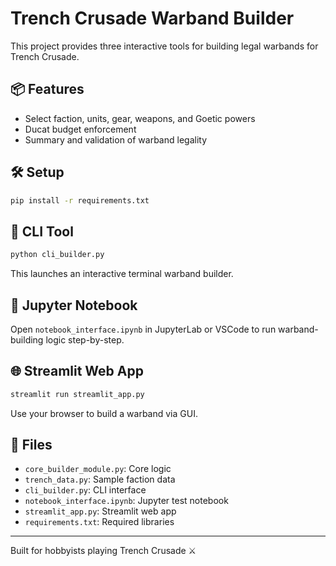 # Trench Crusade Warband Builder

This project provides three interactive tools for building legal warbands for Trench Crusade.

## 📦 Features

- Select faction, units, gear, weapons, and Goetic powers
- Ducat budget enforcement
- Summary and validation of warband legality

## 🛠 Setup

```bash
pip install -r requirements.txt
```

## 🔧 CLI Tool

```bash
python cli_builder.py
```

This launches an interactive terminal warband builder.

## 📒 Jupyter Notebook

Open `notebook_interface.ipynb` in JupyterLab or VSCode to run warband-building logic step-by-step.

## 🌐 Streamlit Web App

```bash
streamlit run streamlit_app.py
```

Use your browser to build a warband via GUI.

## 📁 Files

- `core_builder_module.py`: Core logic
- `trench_data.py`: Sample faction data
- `cli_builder.py`: CLI interface
- `notebook_interface.ipynb`: Jupyter test notebook
- `streamlit_app.py`: Streamlit web app
- `requirements.txt`: Required libraries

---

Built for hobbyists playing Trench Crusade ⚔️
